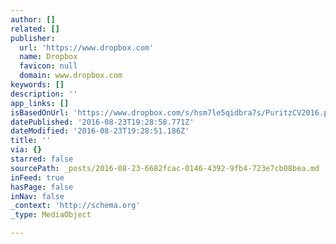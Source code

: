 ```yaml
---
author: []
related: []
publisher:
  url: 'https://www.dropbox.com'
  name: Dropbox
  favicon: null
  domain: www.dropbox.com
keywords: []
description: ''
app_links: []
isBasedOnUrl: 'https://www.dropbox.com/s/hsm7le5qidbra7s/PuritzCV2016.pdf?dl=0'
datePublished: '2016-08-23T19:28:58.771Z'
dateModified: '2016-08-23T19:28:51.186Z'
title: ''
via: {}
starred: false
sourcePath: _posts/2016-08-23-6682fcac-0146-4392-9fb4-723e7cb08bea.md
inFeed: true
hasPage: false
inNav: false
_context: 'http://schema.org'
_type: MediaObject

---
```

<article style=""></article>